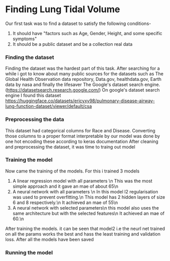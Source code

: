 # Finding Lung Tidal Volume

Our first task was to find a dataset to satisfy the following conditions-
1. It should have "factors such as Age, Gender, Height, and some specific symptoms"
2. It should be a public dataset and be a collection real data

### Finding the dataset

Finding the dataset was the hardest part of this task.
After searching for a while i got to know about many public sources for the datasets such as The Global Health Observation data repository, Data.gov, healthdata.gov, Earth data by nasa and finally the lifesaver The Google's dataset search engine. (https://datasetsearch.research.google.com/)
On google's dataset search engine I found this dataset https://huggingface.co/datasets/ericyxy98/pulmonary-disease-airway-lung-function-dataset/viewer/default/csa

### Preprocessing the data
This dataset had categorical columns for Race and Disease.
Converting those columns to a proper format interpretable by our model was done by one hot encoding these according to keras documentation
After cleaning and preprocessing the dataset, it was time to traing out model


### Training the model

Now came the training of the models. For this i trained 3 models
1. A linear regression model with all parameters \n 
    This was the most simple approach and it gave an mae of about 65\n 
2. A neural network with all parameters  \n
    In this model l2 regularisation was used to prevent overfitting.\n
    This model has 2 hidden layers of size 6 and 8 respectively.\n
    It achieved an mae of 55\n
4. A neural network with selected parameters\n
    this model also uses the same architecture but with the selected features\n
    It achieved an mae of 60.\n

After training the models. it can be seen that model2 i.e the neurl net trained on all the params works the best and hass the least training and validation loss.
After all the models have been saved

### Running the model

